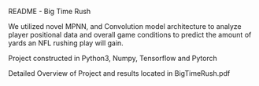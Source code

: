 README - Big Time Rush

We utilized novel MPNN, and Convolution model architecture to analyze player positional data and overall game conditions to predict the amount of yards an NFL rushing play will gain.

Project constructed in Python3, Numpy, Tensorflow and Pytorch

Detailed Overview of Project and results located in BigTimeRush.pdf
